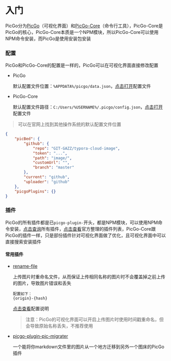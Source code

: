 # 入门

PicGo分为[PicGo][PicGo]（可视化界面）和[PicGo-Core][PicGo-Core]（命令行工具），PicGo-Core是PicGo的核心，PicGo-Core本质是一个NPM模块，所以PicGo-Core可以使用NPM命令安装，而PicGo是使用安装包安装

### 配置

PicGo和PicGo-Core的配置是一样的，PicGo可以在可视化界面直接修改配置

* PicGo

  默认配置文件位置：`%APPDATA%/picgo/data.json`，[点击打开](C:\Users\GAZZ\AppData\Roaming\picgo\data.json)配置文件

* PicGo-Core

  默认配置文件路径：`C:/Users/%USERNAME%/.picgo/config.json`，[点击打开](C:/Users/GAZZ/.picgo/config.json)配置文件

> 可以在官网上找到其他操作系统的默认配置文件位置

```json
{
	"picBed": {
		"github": {
			"repo": "GIT-GAZZ/typora-cloud-image",
			"token": "...",
			"path": "image/",
			"customUrl": "",
			"branch": "master"
		},
		"current": "github",
		"uploader": "github"
	},
	"picgoPlugins": {}
}
```

### 插件

PicGo的所有插件都是已`picgo-plugin-`开头，都是NPM模块，可以使用NPM命令安装，[点击查询](https://www.npmjs.com/search?q=picgo-plugin-)所有插件，[点击查看](https://github.com/PicGo/Awesome-PicGo)官方整理的插件列表，PicGo-Core跟PicGo的插件一样，只是部份插件针对可视化界面做了优化，且可视化界面中可以直接搜索安装插件

#### 常用插件

* [rename-file][rename-file]

  上传图片时重命名文件，从而保证上传相同名称的图片时不会覆盖掉之前上传的图片，导致图片错误和丢失

  ```
  配置如下：
  {origin}-{hash}
  ```

  [点击查看][rename-file]配置说明

  > 注意：PicGo的可视化界面可以开启上传图片时使用时间戳重命名，但会导致原始名称丢失，不推荐使用

* [picgo-plugin-pic-migrater](https://github.com/PicGo/picgo-plugin-pic-migrater/blob/master/README_CN.md)

  一个能将你markdown文件里的图片从一个地方迁移到另外一个图床的PicGo插件

















[PicGo-Core]: https://picgo.github.io/PicGo-Core-Doc/	"PicGo-Code中文官网"
[PicGo]: https://picgo.github.io/PicGo-Doc/	"PicGo中文官网"
[rename-file]: https://github.com/liuwave/picgo-plugin-rename-file	"rename-file插件GitHub地址"

